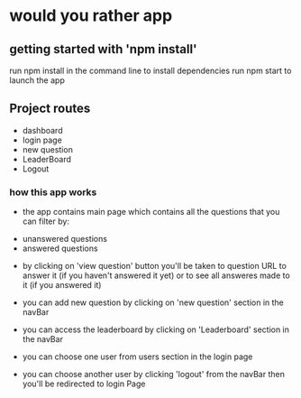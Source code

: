 # would you rather app

## getting started with 'npm install'

run npm install in the command line to install dependencies
run npm start to launch the app

## Project routes

- dashboard
- login page
- new question
- LeaderBoard
- Logout

### how this app works

- the app contains main page which contains all the questions that you can filter by:

* unanswered questions
* answered questions

- by clicking on 'view question' button you'll be taken to question URL to answer it (if you haven't answered it yet) or to see all answeres made to it (if you answered it)

- you can add new question by clicking on 'new question' section in the navBar

- you can access the leaderboard by clicking on 'Leaderboard' section in the navBar

- you can choose one user from users section in the login page

- you can choose another user by clicking 'logout' from the navBar then you'll be redirected to login Page
